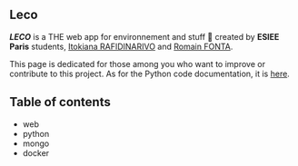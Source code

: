 ## Leco

***LECO*** is a THE web app for environnement and stuff 🌳 created by **ESIEE Paris** students, [Itokiana RAFIDINARIVO](https://www.linkedin.com/in/itokiana-rafidinarivo/) and [Romain FONTA](https://www.linkedin.com/in/fonta-romain-84130617a/).

This page is dedicated for those among you who want to improve or contribute to this project. As for the Python code documentation, it is [here](www.google.com).

## Table of contents
- web
- python
- mongo
- docker
